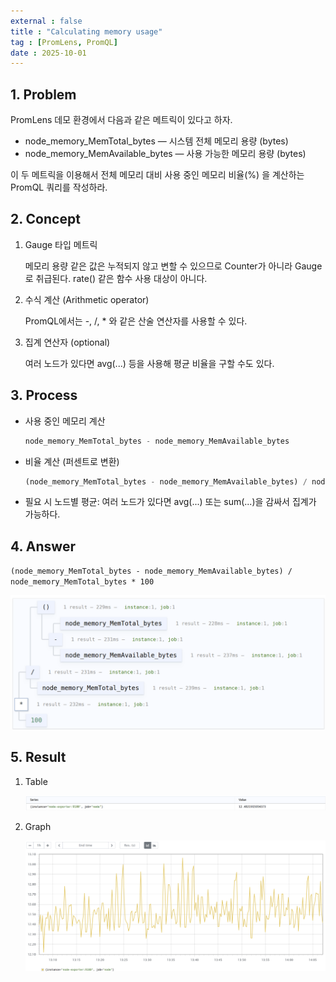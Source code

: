 ```yaml
---
external : false
title : "Calculating memory usage"
tag : [PromLens, PromQL]
date : 2025-10-01
---
```


## 1. Problem

PromLens 데모 환경에서 다음과 같은 메트릭이 있다고 하자.

- node_memory_MemTotal_bytes — 시스템 전체 메모리 용량 (bytes)
- node_memory_MemAvailable_bytes — 사용 가능한 메모리 용량 (bytes)

이 두 메트릭을 이용해서 전체 메모리 대비 사용 중인 메모리 비율(%) 을 계산하는 PromQL 쿼리를 작성하라.

## 2. Concept

1. Gauge 타입 메트릭

    메모리 용량 같은 값은 누적되지 않고 변할 수 있으므로 Counter가 아니라 Gauge로 취급된다.
    rate() 같은 함수 사용 대상이 아니다.

2. 수식 계산 (Arithmetic operator)

    PromQL에서는 -, /, * 와 같은 산술 연산자를 사용할 수 있다.

3. 집계 연산자 (optional)

    여러 노드가 있다면 avg(...) 등을 사용해 평균 비율을 구할 수도 있다.

## 3. Process

- 사용 중인 메모리 계산

    ```sql
    node_memory_MemTotal_bytes - node_memory_MemAvailable_bytes
    ```

- 비율 계산 (퍼센트로 변환)

    ```sql
    (node_memory_MemTotal_bytes - node_memory_MemAvailable_bytes) / node_memory_MemTotal_bytes * 100
    ```

- 필요 시 노드별 평균: 여러 노드가 있다면 avg(...) 또는 sum(...)을 감싸서 집계가 가능하다.

## 4. Answer

`(node_memory_MemTotal_bytes - node_memory_MemAvailable_bytes) / node_memory_MemTotal_bytes * 100`

![Calculating-memory-usage-answer-result](/public/images/PromQL/Calculating-memory-usage-answer-result.png)

## 5. Result

1. Table

    ![Calculating-memory-usage-answer-table](/public/images/PromQL/Calculating-memory-usage-answer-table.png)

2. Graph

    ![Calculating-memory-usage-answer-graph](/public/images/PromQL/Calculating-memory-usage-answer-graph.png)
